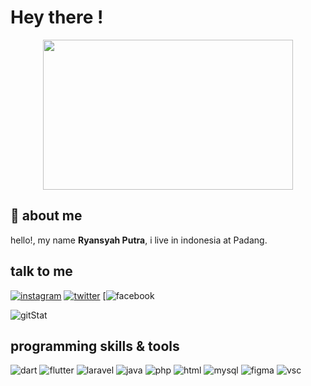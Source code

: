 # Hey there !

<p align="center">
    <img src="https://media.giphy.com/media/11xBk5MoWjrYoE/giphy.gif" height="240" width="400"/>
</p>

## :boy: about me

hello!, my name **Ryansyah Putra**, i live in indonesia at Padang.

## talk to me

[![instagram](https://img.shields.io/badge/Instagram-E4405F?style=for-the-badge&logo=instagram&logoColor=white)](https://www.instagram.com/ryansy17_/)
[![twitter](https://img.shields.io/badge/Twitter-1DA1F2?style=for-the-badge&logo=twitter&logoColor=white)](https://twitter.com/Ryansyah1701)
[![facebook](https://img.shields.io/badge/Facebook-1877F2?style=for-the-badge&logo=facebook&logoColor=white)

![gitStat](https://github-readme-stats.vercel.app/api?username=ryansyah17&show_icons=true&theme=bear)

## programming skills & tools

![dart](https://img.shields.io/badge/Dart-0175C2?style=for-the-badge&logo=dart&logoColor=white)
![flutter](https://img.shields.io/badge/Flutter-02569B?style=for-the-badge&logo=flutter&logoColor=white)
![laravel](https://img.shields.io/badge/Laravel-FF2D20?style=for-the-badge&logo=laravel&logoColor=white)
![java](https://img.shields.io/badge/Java-2980b9?style=for-the-badge&logo=Python&logoColor=white)
![php](https://img.shields.io/badge/PHP-777BB4?style=for-the-badge&logo=php&logoColor=white)
![html](https://img.shields.io/badge/HTML-239120?style=for-the-badge&logo=html5&logoColor=white)
![mysql](https://img.shields.io/badge/MySQL-00000F?style=for-the-badge&logo=mysql&logoColor=white)
![figma](https://img.shields.io/badge/Figma-F24E1E?style=for-the-badge&logo=figma&logoColor=white)
![vsc](https://img.shields.io/badge/Visual_Studio_Code-0078D4?style=for-the-badge&logo=visual%20studio%20code&logoColor=white)

